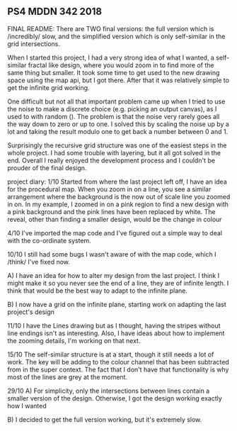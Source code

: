 ## PS4 MDDN 342 2018

FINAL README:
There are TWO final versions: the full version which is /incredibly/ slow, and the simplified version which is only self-similar in the grid intersections.

When I started this project, I had a very strong idea of what I wanted, a self-similar fractal like design, where you would zoom in to find more of the same thing but smaller. It took some time to get used to the new drawing space using the map api, but I got there. After that it was relatively simple to get the infinite grid working.

One difficult but not all that important problem came up when I tried to use the noise to make a discrete choice (e.g. picking an output canvas), as I used to with random (). The problem is that the noise very rarely goes all the way down to zero or up to one. I solved this by scaling the noise up by a lot and taking the result modulo one to get back a number between 0 and 1.

Surprisingly the recursive grid structure was one of the easiest steps in the whole project. I had some trouble with layering, but it all got solved in the end. Overall I really enjoyed the development process and I couldn't be prouder of the final design.

project diary:
1/10
Started from where the last project left off, I have an idea for the procedural map. When you zoom in on a line, you see a similar arrangement where the background is the now out of scale line you zoomed in on. In my example, I zoomed in on a pink region to find a new design with a pink background and the pink lines have been replaced by white. The reveal, other than finding a smaller design, would be the change in colour

4/10
I've imported the map code and I've figured out a simple way to deal with the co-ordinate system.

10/10
I still had some bugs I wasn't aware of with the map code, which I /think/ I've fixed now.

A) I have an idea for how to alter my design from the last project. I think I might make it so you never see the end of a line, they are of infinite length. I think that would be the best way to adapt to the infinite plane.

B) I now have a grid on the infinite plane, starting work on adapting the last project's design

11/10
I have the Lines drawing but as I thought, having the stripes without line endings isn't as interesting. Also, I have ideas about how to implement the zooming details, I'm working on that next.

15/10
The self-similar structure is at a start, though it still needs a lot of work. The key will be adding to the colour channel that has been subtracted from in the super context. The fact that I don't have that functionality is why most of the lines are grey at the moment.

29/10 A)
For simplicity, only the intersections between lines contain a smaller version of the design. Otherwise, I got the design working exactly how I wanted

B)
I decided to get the full version working, but it's extremely slow.